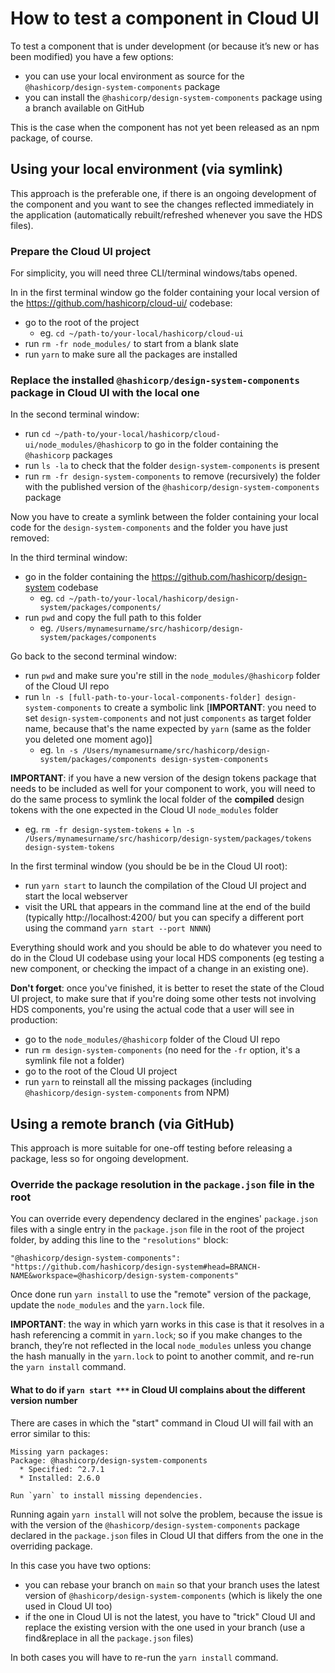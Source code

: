 # How to test a component in Cloud UI

To test a component that is under development (or because it’s new or has been modified) you have a few options:

- you can use your local environment as source for the `@hashicorp/design-system-components` package
- you can install the `@hashicorp/design-system-components` package using a branch available on GitHub

This is the case when the component has not yet been released as an npm package, of course.

## Using your local environment (via symlink)

This approach is the preferable one, if there is an ongoing development of the component and you want to see the changes reflected immediately in the application (automatically rebuilt/refreshed whenever you save the HDS files).

### Prepare the Cloud UI project

For simplicity, you will need three CLI/terminal windows/tabs opened.

In in the first terminal window go the folder containing your local version of the https://github.com/hashicorp/cloud-ui/ codebase:

- go to the root of the project
  - eg. `cd ~/path-to/your-local/hashicorp/cloud-ui`
- run `rm -fr node_modules/` to start from a blank slate
- run `yarn` to make sure all the packages are installed

### Replace the installed `@hashicorp/design-system-components` package in Cloud UI with the local one

In the second terminal window:

- run `cd ~/path-to/your-local/hashicorp/cloud-ui/node_modules/@hashicorp` to go in the folder containing the `@hashicorp` packages
- run `ls -la` to check that the folder `design-system-components` is present
- run `rm -fr design-system-components` to remove (recursively) the folder with the published version of the `@hashicorp/design-system-components` package

Now you have to create a symlink between the folder containing your local code for the `design-system-components` and the folder you have just removed:

In the third terminal window:

- go in the folder containing the https://github.com/hashicorp/design-system codebase
  - eg. `cd ~/path-to/your-local/hashicorp/design-system/packages/components/`
- run `pwd` and copy the full path to this folder
  - eg. `/Users/mynamesurname/src/hashicorp/design-system/packages/components`

Go back to the second terminal window:

- run `pwd` and make sure you're still in the `node_modules/@hashicorp` folder of the Cloud UI repo
- run `ln -s [full-path-to-your-local-components-folder] design-system-components` to create a symbolic link [**IMPORTANT**: you need to set `design-system-components` and not just `components` as target folder name, because that's the name expected by `yarn` (same as the folder you deleted one moment ago)]
  - eg. `ln -s /Users/mynamesurname/src/hashicorp/design-system/packages/components design-system-components`

**IMPORTANT**: if you have a new version of the design tokens package that needs to be included as well for your component to work, you will need to do the same process to symlink the local folder of the **compiled** design tokens with the one expected in the Cloud UI `node_modules` folder

- eg. `rm -fr design-system-tokens` + `ln -s /Users/mynamesurname/src/hashicorp/design-system/packages/tokens design-system-tokens`

In the first terminal window (you should be be in the Cloud UI root):
- run `yarn start` to launch the compilation of the Cloud UI project and start the local webserver
- visit the URL that appears in the command line at the end of the build (typically http://localhost:4200/ but you can specify a different port using the command `yarn start --port NNNN`)

Everything should work and you should be able to do whatever you need to do in the Cloud UI codebase using your local HDS components (eg testing a new component, or checking the impact of a change in an existing one).

**Don't forget**: once you've finished, it is better to reset the state of the Cloud UI project, to make sure that if you're doing some other tests not involving HDS components, you're using the actual code that a user will see in production:

- go to the `node_modules/@hashicorp` folder of the Cloud UI repo
- run `rm design-system-components` (no need for the `-fr` option, it's a symlink file not a folder)
- go to the root of the Cloud UI project
- run `yarn` to reinstall all the missing packages (including `@hashicorp/design-system-components` from NPM)

## Using a remote branch (via GitHub)

This approach is more suitable for one-off testing before releasing a package, less so for ongoing development.

### Override the package resolution in the `package.json` file in the root

You can override every dependency declared in the engines' `package.json` files with a single entry in the `package.json` file in the root of the project folder, by adding this line to the `"resolutions"` block:

```
"@hashicorp/design-system-components": "https://github.com/hashicorp/design-system#head=BRANCH-NAME&workspace=@hashicorp/design-system-components"
```

Once done run `yarn install` to use the "remote" version of the package, update the `node_modules` and the `yarn.lock` file.

**IMPORTANT**: the way in which yarn works in this case is that it resolves in a hash referencing a commit in `yarn.lock`; so if you make changes to the branch, they’re not reflected in the local `node_modules` unless you change the hash manually in the `yarn.lock` to point to another commit, and re-run the `yarn install` command.

#### What to do if `yarn start ***` in Cloud UI complains about the different version number

There are cases in which the "start" command in Cloud UI will fail with an error similar to this:
```
Missing yarn packages: 
Package: @hashicorp/design-system-components
  * Specified: ^2.7.1
  * Installed: 2.6.0

Run `yarn` to install missing dependencies.
```

Running again `yarn install` will not solve the problem, because the issue is with the version of the `@hashicorp/design-system-components` package declared in the `package.json` files in Cloud UI that differs from the one in the overriding package.

In this case you have two options:

- you can rebase your branch on `main` so that your branch uses the latest version of `@hashicorp/design-system-components` (which is likely the one used in Cloud UI too)
- if the one in Cloud UI is not the latest, you have to "trick" Cloud UI and replace the existing version with the one used in your branch (use a find&replace in all the `package.json` files)

In both cases you will have to re-run the `yarn install` command.
